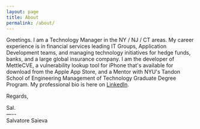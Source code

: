 ```yaml
---
layout: page
title: About
permalink: /about/
---
```


Greetings. I am a Technology Manager in the NY / NJ / CT areas. My career experience is in financial services
leading IT Groups, Application Development teams, and managing technology initiatives for hedge funds, banks, and
a large global insurance company. I am the developer of MettleCVE, a vulnerability lookup tool for iPhone that's
available for download from the Apple App Store, and a Mentor with NYU's Tandon School of Engineering
Management of Technology Graduate Degree Program. My professional bio is here on [LinkedIn][LinkedInURL].

Regards,

Sal.<br>
—--<br>
Salvatore Saieva

[LinkedInURL]: https://www.LinkedIn.com/in/Saieva
[MettleCVEURL]: https://www.MettleCVE.com
